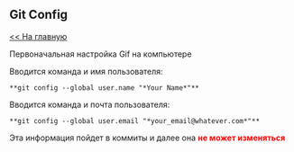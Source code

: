 ## Git Config

[<< На главную](./readme.md)

Первоначальная настройка Gif на компьютере


Вводится команда и имя пользователя:
```
**git config --global user.name "*Your Name*"**
```

Вводится команда и почта пользователя:
```
**git config --global user.email "*your_email@whatever.com*"**
```

Эта информация пойдет в коммиты и далее она <span style="color:red">**не может изменяться**</span>